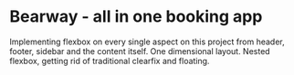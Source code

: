 # Bearway - all in one booking app

Implementing flexbox on every single aspect on this project from header, footer, sidebar and the content itself. One dimensional layout. Nested flexbox, getting rid of traditional clearfix and floating.
